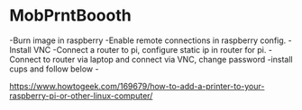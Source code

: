 # MobPrntBoooth

-Burn image in raspberry
-Enable remote connections in raspberry config.
-Install VNC
-Connect a router to pi, configure static ip in router for pi.
-Connect to router via laptop and connect via VNC, change password
-install cups and follow below -

https://www.howtogeek.com/169679/how-to-add-a-printer-to-your-raspberry-pi-or-other-linux-computer/
